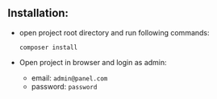 

## Installation:

* open project root directory and run following commands:

    ```
    composer install
    ```
* Open project in browser and login as admin:
  - email: ```admin@panel.com```
  - password: ```password```
  


